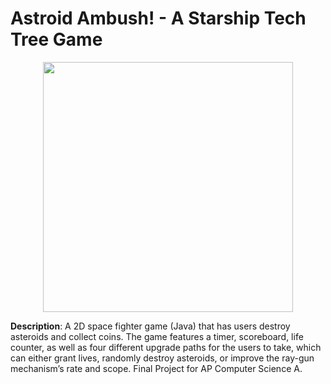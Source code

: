 # Astroid Ambush! - A Starship Tech Tree Game

<p align="center">
<img src="https://user-images.githubusercontent.com/54038104/113740962-3403e800-96cf-11eb-8e18-84439916b8f2.gif" width="400" height="400">
</p>

  
<b>Description</b>: A 2D space fighter game (Java) that has users destroy asteroids and collect coins. The game features a timer, scoreboard, life counter, as well as four different upgrade paths for the users to take, which can either grant lives, randomly destroy asteroids, or improve the ray-gun mechanism’s rate and scope. Final Project for AP Computer Science A.


